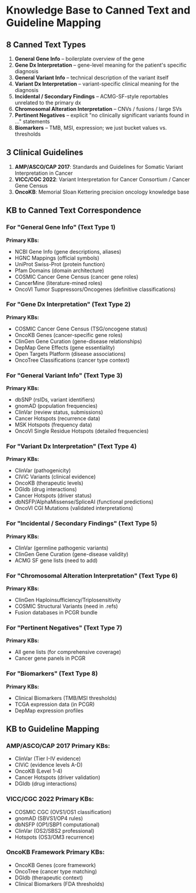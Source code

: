 # Knowledge Base to Canned Text and Guideline Mapping

## 8 Canned Text Types
1. **General Gene Info** – boilerplate overview of the gene
2. **Gene Dx Interpretation** – gene-level meaning for the patient's specific diagnosis  
3. **General Variant Info** – technical description of the variant itself
4. **Variant Dx Interpretation** – variant-specific clinical meaning for the diagnosis
5. **Incidental / Secondary Findings** – ACMG-SF-style reportables unrelated to the primary dx
6. **Chromosomal Alteration Interpretation** – CNVs / fusions / large SVs
7. **Pertinent Negatives** – explicit "no clinically significant variants found in …" statements
8. **Biomarkers** – TMB, MSI, expression; we just bucket values vs. thresholds

## 3 Clinical Guidelines
1. **AMP/ASCO/CAP 2017**: Standards and Guidelines for Somatic Variant Interpretation in Cancer
2. **VICC/CGC 2022**: Variant Interpretation for Cancer Consortium / Cancer Gene Census
3. **OncoKB**: Memorial Sloan Kettering precision oncology knowledge base

## KB to Canned Text Correspondence

### For "General Gene Info" (Text Type 1)
**Primary KBs:**
- NCBI Gene Info (gene descriptions, aliases)
- HGNC Mappings (official symbols)
- UniProt Swiss-Prot (protein function)
- Pfam Domains (domain architecture)
- COSMIC Cancer Gene Census (cancer gene roles)
- CancerMine (literature-mined roles)
- OncoVI Tumor Suppressors/Oncogenes (definitive classifications)

### For "Gene Dx Interpretation" (Text Type 2)
**Primary KBs:**
- COSMIC Cancer Gene Census (TSG/oncogene status)
- OncoKB Genes (cancer-specific gene roles)
- ClinGen Gene Curation (gene-disease relationships)
- DepMap Gene Effects (gene essentiality)
- Open Targets Platform (disease associations)
- OncoTree Classifications (cancer type context)

### For "General Variant Info" (Text Type 3)
**Primary KBs:**
- dbSNP (rsIDs, variant identifiers)
- gnomAD (population frequencies)
- ClinVar (review status, submissions)
- Cancer Hotspots (recurrence data)
- MSK Hotspots (frequency data)
- OncoVI Single Residue Hotspots (detailed frequencies)

### For "Variant Dx Interpretation" (Text Type 4)
**Primary KBs:**
- ClinVar (pathogenicity)
- CIViC Variants (clinical evidence)
- OncoKB (therapeutic levels)
- DGIdb (drug interactions)
- Cancer Hotspots (driver status)
- dbNSFP/AlphaMissense/SpliceAI (functional predictions)
- OncoVI CGI Mutations (validated interpretations)

### For "Incidental / Secondary Findings" (Text Type 5)
**Primary KBs:**
- ClinVar (germline pathogenic variants)
- ClinGen Gene Curation (gene-disease validity)
- ACMG SF gene lists (need to add)

### For "Chromosomal Alteration Interpretation" (Text Type 6)
**Primary KBs:**
- ClinGen Haploinsufficiency/Triplosensitivity
- COSMIC Structural Variants (need in .refs)
- Fusion databases in PCGR bundle

### For "Pertinent Negatives" (Text Type 7)
**Primary KBs:**
- All gene lists (for comprehensive coverage)
- Cancer gene panels in PCGR

### For "Biomarkers" (Text Type 8)
**Primary KBs:**
- Clinical Biomarkers (TMB/MSI thresholds)
- TCGA expression data (in PCGR)
- DepMap expression profiles

## KB to Guideline Mapping

### AMP/ASCO/CAP 2017 Primary KBs:
- ClinVar (Tier I-IV evidence)
- CIViC (evidence levels A-D)
- OncoKB (Level 1-4)
- Cancer Hotspots (driver validation)
- DGIdb (drug interactions)

### VICC/CGC 2022 Primary KBs:
- COSMIC CGC (OVS1/OS1 classification)
- gnomAD (SBVS1/OP4 rules)
- dbNSFP (OP1/SBP1 computational)
- ClinVar (OS2/SBS2 professional)
- Hotspots (OS3/OM3 recurrence)

### OncoKB Framework Primary KBs:
- OncoKB Genes (core framework)
- OncoTree (cancer type matching)
- DGIdb (therapeutic context)
- Clinical Biomarkers (FDA thresholds)